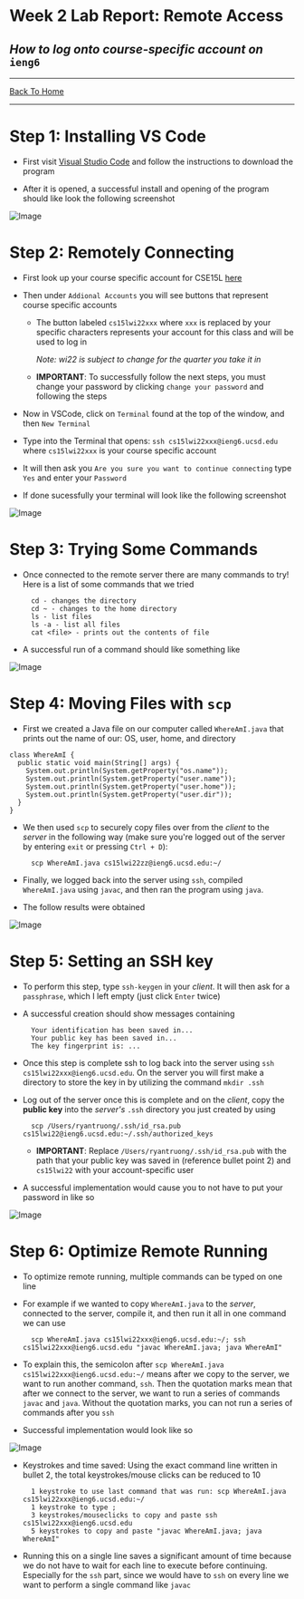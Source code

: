 # Week 2 Lab Report: Remote Access
## *How to log onto course-specific account on* `ieng6`
---

[Back To Home](https://ryan-truong.github.io/cse15l-lab-reports/)

---


# **Step 1: Installing VS Code**

* First visit [Visual Studio Code](https://code.visualstudio.com/) and follow the instructions to download the program


* After it is opened, a successful install and opening of the program should like look the following screenshot

![Image](vscode_example.png)

# **Step 2: Remotely Connecting**
* First look up your course specific account for CSE15L [here](https://sdacs.ucsd.edu/~icc/index.php)


* Then under `Addional Accounts` you will see buttons that represent course specific accounts

    * The button labeled `cs15lwi22xxx` where `xxx` is replaced by your specific characters represents your account for this class and will be used to log in
    
        *Note: wi22 is subject to change for the quarter you take it in*
    
    * **IMPORTANT**: To successfully follow the next steps, you must change your password by clicking `change your password` and following the steps

* Now in VSCode, click on `Terminal` found at the top of the window, and then `New Terminal`


* Type into the Terminal that opens: `ssh cs15lwi22xxx@ieng6.ucsd.edu` where `cs15lwi22xxx` is your course specific account


* It will then ask you `Are you sure you want to continue connecting` type `Yes` and enter your `Password`


* If done sucessfully your terminal will look like the following screenshot

![Image](ssh_example.png)


# **Step 3: Trying Some Commands**

* Once connected to the remote server there are many commands to try! Here is a list of some commands that we tried

        cd - changes the directory
        cd ~ - changes to the home directory
        ls - list files
        ls -a - list all files
        cat <file> - prints out the contents of file

* A successful run of a command should like something like

![Image](commands_example.png)

# **Step 4: Moving Files with** `scp`
* First we created a Java file on our computer called `WhereAmI.java` that prints out the name of our: OS, user, home, and directory

````
class WhereAmI {
  public static void main(String[] args) {
    System.out.println(System.getProperty("os.name"));
    System.out.println(System.getProperty("user.name"));
    System.out.println(System.getProperty("user.home"));
    System.out.println(System.getProperty("user.dir"));
  }
}

````
* We then used `scp` to securely copy files over from the *client* to the *server* in the following way (make sure you're logged out of the server by entering `exit` or pressing `Ctrl + D`):
        
        scp WhereAmI.java cs15lwi22zz@ieng6.ucsd.edu:~/

* Finally, we logged back into the server using `ssh`, compiled `WhereAmI.java` using `javac`, and then ran the program using `java`.


* The follow results were obtained

![Image](scp_example.png)


# **Step 5: Setting an SSH key**
* To perform this step, type `ssh-keygen` in your *client*. It will then ask for a `passphrase`, which I left empty (just click `Enter` twice)


* A successful creation should show messages containing 
        
        Your identification has been saved in...
        Your public key has been saved in...
        The key fingerprint is: ...
* Once this step is complete ssh to log back into the server using `ssh cs15lwi22xxx@ieng6.ucsd.edu`. On the server you will first make a directory to store the key in by utilizing the command `mkdir .ssh`


* Log out of the server once this is complete and on the *client*, copy the **public key** into the *server's* `.ssh` directory you just created by using

        scp /Users/ryantruong/.ssh/id_rsa.pub cs15lwi22@ieng6.ucsd.edu:~/.ssh/authorized_keys

   * **IMPORTANT**: Replace `/Users/ryantruong/.ssh/id_rsa.pub` with the path that your public key was saved in (reference bullet point 2) and `cs15lwi22` with your account-specific user


* A successful implementation would cause you to not have to put your password in like so

![Image](sshkeygen_example.png)


# **Step 6: Optimize Remote Running**
* To optimize remote running, multiple commands can be typed on one line


* For example if we wanted to copy `WhereAmI.java` to the *server*, connected to the server, compile it, and then run it all in one command we can use 

        scp WhereAmI.java cs15lwi22xxx@ieng6.ucsd.edu:~/; ssh cs15lwi22xxx@ieng6.ucsd.edu "javac WhereAmI.java; java WhereAmI"

* To explain this, the semicolon after `scp WhereAmI.java cs15lwi22xxx@ieng6.ucsd.edu:~/` means after we copy to the server, we want to run another command, `ssh`. Then the quotation marks mean that after we connect to the server, we want to run a series of commands `javac` and `java`. Without the quotation marks, you can not run a series of commands after you `ssh`


* Successful implementation would look like so

![Image](optimize_example.png)

* Keystrokes and time saved: Using the exact command line written in bullet 2, the total keystrokes/mouse clicks can be reduced to 10

        
        1 keystroke to use last command that was run: scp WhereAmI.java cs15lwi22xxx@ieng6.ucsd.edu:~/
        1 keystroke to type ;
        3 keystrokes/mouseclicks to copy and paste ssh cs15lwi22xxx@ieng6.ucsd.edu
        5 keystrokes to copy and paste "javac WhereAmI.java; java WhereAmI"

        
* Running this on a single line saves a significant amount of time because we do not have to wait for each line to execute before continuing. Especially for the `ssh` part, since we would have to `ssh` on every line we want to perform a single command like `javac`


